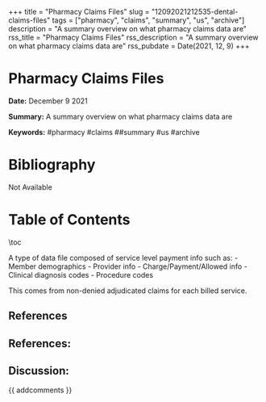 +++
title = "Pharmacy Claims Files"
slug = "12092021212535-dental-claims-files"
tags = ["pharmacy", "claims", "summary", "us", "archive"]
description = "A summary overview on what pharmacy claims data are"
rss_title = "Pharmacy Claims Files"
rss_description = "A summary overview on what pharmacy claims data are"
rss_pubdate = Date(2021, 12, 9)
+++



Pharmacy Claims Files
=========

**Date:** December 9 2021

**Summary:** A summary overview on what pharmacy claims data are

**Keywords:** #pharmacy #claims ##summary #us #archive

Bibliography
==========

Not Available

Table of Contents
=========

\toc

A type of data file composed of service level payment info such as: 	- Member demographics 	- Provider info 	- Charge/Payment/Allowed info 	- Clinical diagnosis codes  	- Procedure codes 

This comes from non-denied adjudicated claims for each billed service.

## References

## References:
## Discussion: 

{{ addcomments }}

